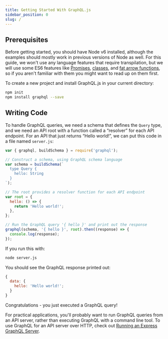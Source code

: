 ```yaml
---
title: Getting Started With GraphQL.js
sidebar_position: 0
slug: /
---
```


## Prerequisites

Before getting started, you should have Node v6 installed, although the examples should mostly work in previous versions of Node as well. For this guide, we won't use any language features that require transpilation, but we will use some ES6 features like [Promises](http://www.html5rocks.com/en/tutorials/es6/promises/), [classes](http://javascriptplayground.com/blog/2014/07/introduction-to-es6-classes-tutorial/), and [fat arrow functions](https://strongloop.com/strongblog/an-introduction-to-javascript-es6-arrow-functions/), so if you aren't familiar with them you might want to read up on them first.

To create a new project and install GraphQL.js in your current directory:

```bash
npm init
npm install graphql --save
```

## Writing Code

To handle GraphQL queries, we need a schema that defines the `Query` type, and we need an API root with a function called a “resolver” for each API endpoint. For an API that just returns “Hello world!”, we can put this code in a file named `server.js`:

```js
var { graphql, buildSchema } = require('graphql');

// Construct a schema, using GraphQL schema language
var schema = buildSchema(`
  type Query {
    hello: String
  }
`);

// The root provides a resolver function for each API endpoint
var root = {
  hello: () => {
    return 'Hello world!';
  },
};

// Run the GraphQL query '{ hello }' and print out the response
graphql(schema, '{ hello }', root).then((response) => {
  console.log(response);
});
```

If you run this with:

```bash
node server.js
```

You should see the GraphQL response printed out:

```js
{
  data: {
    hello: 'Hello world!';
  }
}
```

Congratulations - you just executed a GraphQL query!

For practical applications, you'll probably want to run GraphQL queries from an API server, rather than executing GraphQL with a command line tool. To use GraphQL for an API server over HTTP, check out [Running an Express GraphQL Server](./running-an-express-graphql-server.md).
